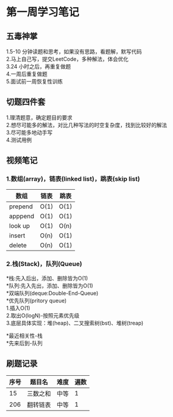 # 第一周学习笔记

## 五毒神掌
1.5-10 分钟读题和思考，如果没有思路，看题解，默写代码  
2.马上自己写，提交LeetCode，多种解法，体会优化  
3.24 小时之后，再重复做题  
4.一周后重复做题  
5.面试前一周恢复性训练

## 切题四件套
1.理清题意，确定题目的要求  
2.想尽可能多的解法，对比几种写法的时空复杂度，找到比较好的解法  
3.尽可能多地动手写  
4.测试用例
## 视频笔记

### 1.数组(array)，链表(linked list)，跳表(skip list)
 | 数组  | 链表 | 跳表
---- | ----- | ----   
prepend  | O(1) | O(1) 
apppend  | O(1) | O(1) 
look up  | O(1) | O(n) 
insert  | O(n) | O(1) 
delete  | O(n) | O(1) 
### 2.栈(Stack)，队列(Queue)
*栈:先入后出，添加、删除皆为O(1)  
*队列:先入先出，添加、删除皆为O(1)  
*双端队列(deque:Double-End-Queue)  
*优先队列(pritory queue)  
 1.插入O(1)  
 2.取出O(logN)-按照元素优先级  
 3.底层具体实现：堆(heap)、二叉搜索树(bst)、堆树(treap)

*最近相关性-栈  
*先来后到-队列
## 刷题记录

序号 | 题目名  | 难度 | 遍数
---- | ----- | ----  | ---- 
15  | 三数之和 | 中等 | 1
206  | 翻转链表 | 中等 | 1  
